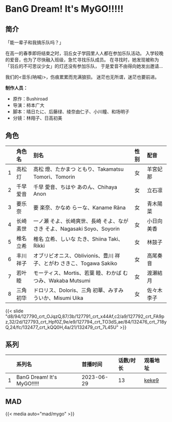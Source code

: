 # BanG Dream! It's MyGO!!!!!


## 简介

「能一辈子和我搞乐队吗？」

在高一的春季即将结束之时，羽丘女子学园里人人都在参加乐队活动。
入学较晚的爱音，也为了尽快融入班级，急忙寻找乐队成员。
在寻找时，她发现被称为「羽丘的不可思议少女」的灯还没有参加乐队，
于是爱音不由得向她发出邀请…

我们的<音乐(呐喊)>，伤痕累累而充满狼狈。
迷茫也无所谓，迷茫也要前进。

**制作人员：**
- 原作：Bushiroad
- 导演：柿本广大
- 脚本：晴日たに、后藤绿、绫奈由仁子、小川瞳、和场明子
- 分镜：林翔子、日高初美

## 角色

|     |   角色名   |   别名  | 性别 |  配音  |
|:--- |:------  |:----      |:---  |:--   |
| 1 | 高松灯 | 高松 燈、たかまつ ともり、Takamatsu Tomori、Tomorin | 女 | 羊宮妃那 |
| 2 | 千早爱音 | 千早 愛音、ちはや あのん、Chihaya Anon | 女 | 立石凛 |
| 3 | 要乐奈 | 要 楽奈、かなめ らーな、Kaname Rāna | 女 | 青木陽菜 |
| 4 | 长崎素世 | 一ノ瀬 そよ、长崎爽世、長崎 そよ、ながさき そよ、Nagasaki Soyo、Soyorin | 女 | 小日向美香 |
| 5 | 椎名立希 | 椎名 立希、しいな たき、Shiina Taki、Rikki | 女 | 林鼓子 |
| 6 | 丰川祥子 | オブリビオニス、Oblivionis、豊川 祥子、とがわ さきこ、Togawa Sakiko | 女 | 高尾奏音 |
| 7 | 若叶睦 | モーティス、Mortis、若葉 睦、わかば むつみ、Wakaba Mutsumi | 女 | 渡瀬結月 |
| 8 | 三角初华 | ドロリス、Doloris、三角 初華、みすみ ういか、Misumi Uika | 女 | 佐々木李子 |

{{< slide "d8/94/127790_crt_OJqzQ,87/3b/127791_crt_x44Af,c2/a9/127792_crt_FA9pz,32/2d/127793_crt_Hpf0Z,9e/e9/127794_crt_TO3dS,ae/84/132476_crt_718yQ,24/fc/132477_crt_kQQ0H,4a/21/132479_crt_7L45U" >}}

## 系列

|     | 系列名                        | 首播时间       | 话数/时长 | 观看地址                                                     |
| :-- | :------------------------- | :--------- | :---- | :------------------------------------------------------- |
| 1   | BanG Dream! It's MyGO!!!!! | 2023-06-29 | 13    | [keke9](https://www.keke9.app/play/173689-2-341298.html) |


## MAD

{{< media auto="mad/mygo" >}}
